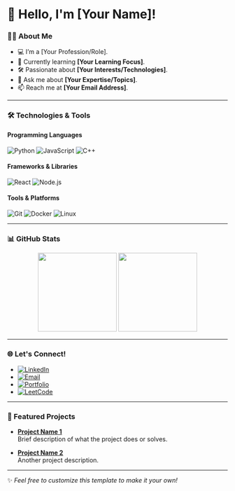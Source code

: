 # 👋 Hello, I'm [Your Name]!

### 👨‍💻 About Me
- 💻 I’m a [Your Profession/Role].
- 🌱 Currently learning **[Your Learning Focus]**.
- 🛠️ Passionate about **[Your Interests/Technologies]**.
- 💬 Ask me about **[Your Expertise/Topics]**.
- 📫 Reach me at **[Your Email Address]**.

---

### 🛠️ Technologies & Tools
#### Programming Languages
![Python](https://img.shields.io/badge/-Python-3776AB?logo=python&logoColor=white)
![JavaScript](https://img.shields.io/badge/-JavaScript-F7DF1E?logo=javascript&logoColor=black)
![C++](https://img.shields.io/badge/-C++-00599C?logo=cplusplus&logoColor=white)

#### Frameworks & Libraries
![React](https://img.shields.io/badge/-React-61DAFB?logo=react&logoColor=black)
![Node.js](https://img.shields.io/badge/-Node.js-339933?logo=nodedotjs&logoColor=white)

#### Tools & Platforms
![Git](https://img.shields.io/badge/-Git-F05032?logo=git&logoColor=white)
![Docker](https://img.shields.io/badge/-Docker-2496ED?logo=docker&logoColor=white)
![Linux](https://img.shields.io/badge/-Linux-FCC624?logo=linux&logoColor=black)

---

### 📊 GitHub Stats
<div align="center">
  <img height="180em" src="https://github-readme-stats.vercel.app/api?username=[DIVYA-3112]&show_icons=true&hide=issues&count_private=true&title_color=3F88C5&icon_color=79D1C8&text_color=718096&bg_color=ffffff" />
  <img height="180em" src="https://github-readme-stats.vercel.app/api/top-langs/?DIVYA-3112=[DIVYA-3112]&layout=compact&title_color=3F88C5&text_color=718096&bg_color=ffffff" />
</div>

---

### 🌐 Let's Connect!
- [![LinkedIn](https://img.shields.io/badge/-LinkedIn-0A66C2?logo=linkedin&logoColor=white)](https://www.linkedin.com/in/[YourLinkedIn]/)
- [![Email](https://img.shields.io/badge/-Gmail-EA4335?logo=gmail&logoColor=white)](mailto:[YourEmail])
- [![Portfolio](https://img.shields.io/badge/-Portfolio-000000?logo=github&logoColor=white)](https://yourportfolio.com)
- [![LeetCode](https://img.shields.io/badge/-LeetCode-FFA116?logo=leetcode&logoColor=black)](https://leetcode.com/[YourUsername]/)

---

### 🔭 Featured Projects
- **[Project Name 1](https://github.com/YourUsername/Project1)**  
  Brief description of what the project does or solves.
  
- **[Project Name 2](https://github.com/YourUsername/Project2)**  
  Another project description.

---

✨ *Feel free to customize this template to make it your own!*
